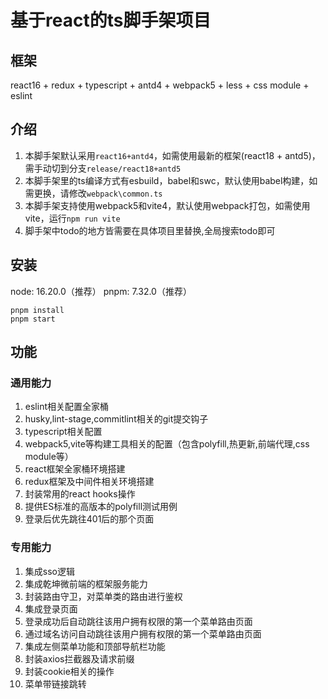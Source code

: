 # 基于react的ts脚手架项目

## 框架

react16 + redux + typescript + antd4 + webpack5 + less + css module + eslint

## 介绍

1. 本脚手架默认采用`react16+antd4`，如需使用最新的框架(react18 + antd5)，需手动切到分支`release/react18+antd5`
2. 本脚手架里的ts编译方式有esbuild，babel和swc，默认使用babel构建，如需更换，请修改`webpack\common.ts`
3. 本脚手架支持使用webpack5和vite4，默认使用webpack打包，如需使用vite，运行`npm run vite`
4. 脚手架中todo的地方皆需要在具体项目里替换,全局搜索todo即可

## 安装

node: 16.20.0（推荐）
pnpm: 7.32.0（推荐）

```shell
pnpm install
pnpm start
```

## 功能

### 通用能力

1. eslint相关配置全家桶
2. husky,lint-stage,commitlint相关的git提交钩子
3. typescript相关配置
4. webpack5,vite等构建工具相关的配置（包含polyfill,热更新,前端代理,css module等）
5. react框架全家桶环境搭建
6. redux框架及中间件相关环境搭建
7. 封装常用的react hooks操作
8. 提供ES标准的高版本的polyfill测试用例
9. 登录后优先跳往401后的那个页面

### 专用能力

1. 集成sso逻辑
2. 集成乾坤微前端的框架服务能力
3. 封装路由守卫，对菜单类的路由进行鉴权
4. 集成登录页面
5. 登录成功后自动跳往该用户拥有权限的第一个菜单路由页面
6. 通过域名访问自动跳往该用户拥有权限的第一个菜单路由页面
7. 集成左侧菜单功能和顶部导航栏功能
8. 封装axios拦截器及请求前缀
9. 封装cookie相关的操作
10. 菜单带链接跳转
